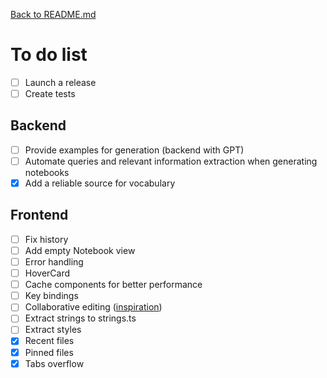 [Back to README.md](./README.md)

# To do list

- [ ] Launch a release
- [ ] Create tests

## Backend

- [ ] Provide examples for generation (backend with GPT)
- [ ] Automate queries and relevant information extraction when generating notebooks
- [x] Add a reliable source for vocabulary

## Frontend

- [ ] Fix history
- [ ] Add empty Notebook view
- [ ] Error handling
- [ ] HoverCard
- [ ] Cache components for better performance
- [ ] Key bindings
- [ ] Collaborative editing ([inspiration](https://www.youtube.com/watch?v=Exr0iY_D-vw))
- [ ] Extract strings to strings.ts
- [ ] Extract styles
- [x] Recent files
- [x] Pinned files
- [x] Tabs overflow
